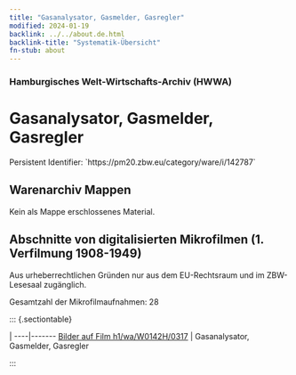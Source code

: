 ```yaml
---
title: "Gasanalysator, Gasmelder, Gasregler"
modified: 2024-01-19
backlink: ../../about.de.html
backlink-title: "Systematik-Übersicht"
fn-stub: about
---
```


### Hamburgisches Welt-Wirtschafts-Archiv (HWWA)

# Gasanalysator, Gasmelder, Gasregler

<div class="hint">Persistent Identifier: `https://pm20.zbw.eu/category/ware/i/142787`</div>







## Warenarchiv Mappen





Kein als Mappe erschlossenes Material.



<a id="filmsections" />

## Abschnitte von digitalisierten Mikrofilmen (1. Verfilmung 1908-1949)

<p>Aus urheberrechtlichen Gründen nur aus dem EU-Rechtsraum und im ZBW-Lesesaal zugänglich.</p>


<p>Gesamtzahl der Mikrofilmaufnahmen: 28</p>





::: {.sectiontable}

 | 
----|-------
<a class="btn" href="https://pm20.zbw.eu/film/h1/wa/W0142H/0317" rel="nofollow">Bilder auf Film h1/wa/W0142H/0317</a> | Gasanalysator, Gasmelder, Gasregler


:::
















